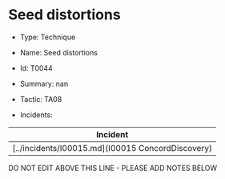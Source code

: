 # Seed distortions

* Type: Technique

* Name: Seed distortions

* Id: T0044

* Summary: nan

* Tactic: TA08

* Incidents:

| Incident |
| --------- |
| [../incidents/I00015.md](I00015 ConcordDiscovery) |

DO NOT EDIT ABOVE THIS LINE - PLEASE ADD NOTES BELOW